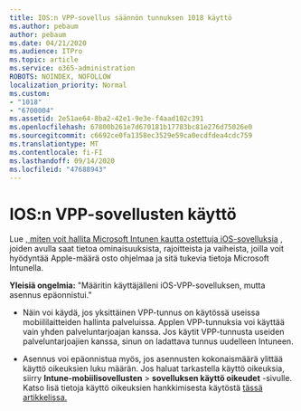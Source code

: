 ```yaml
---
title: IOS:n VPP-sovellus säännön tunnuksen 1018 käyttö
ms.author: pebaum
author: pebaum
ms.date: 04/21/2020
ms.audience: ITPro
ms.topic: article
ms.service: o365-administration
ROBOTS: NOINDEX, NOFOLLOW
localization_priority: Normal
ms.custom:
- "1018"
- "6700004"
ms.assetid: 2e51ae64-8ba2-42e1-9e3e-f4aad102c391
ms.openlocfilehash: 67800b261e7d670181b17783bc81e276d75026e0
ms.sourcegitcommit: c6692ce0fa1358ec3529e59ca0ecdfdea4cdc759
ms.translationtype: MT
ms.contentlocale: fi-FI
ms.lasthandoff: 09/14/2020
ms.locfileid: "47688943"
---
```

# <a name="working-with-ios-vpp-applications"></a>IOS:n VPP-sovellusten käyttö

Lue [, miten voit hallita Microsoft Intunen kautta ostettuja iOS-sovelluksia](https://docs.microsoft.com/intune/vpp-apps-ios) , joiden avulla saat tietoa ominaisuuksista, rajoitteista ja vaiheista, joilla voit hyödyntää Apple-määrä osto ohjelmaa ja sitä tukevia tietoja Microsoft Intunella.
  
 **Yleisiä ongelmia:** "Määritin käyttäjälleni iOS-VPP-sovelluksen, mutta asennus epäonnistui."
  
- Näin voi käydä, jos yksittäinen VPP-tunnus on käytössä useissa mobiililaitteiden hallinta palveluissa. Applen VPP-tunnuksia voi käyttää vain yhden palveluntarjoajan kanssa. Jos käytit VPP-tunnusta useiden palveluntarjoajien kanssa, sinun on ladattava tunnus uudelleen Intuneen.

- Asennus voi epäonnistua myös, jos asennusten kokonaismäärä ylittää käyttö oikeuksien luku määrän. Jos haluat tarkastella käyttö oikeuksia, siirry **Intune-mobiilisovellusten** \> **sovelluksen käyttö oikeudet** -sivulle. Katso lisä tietoja käyttö oikeuksien hankkimisesta käytöstä [tässä artikkelissa.](https://docs.microsoft.com/intune/vpp-apps-ios#revoking-app-licenses-and-deleting-tokens)
